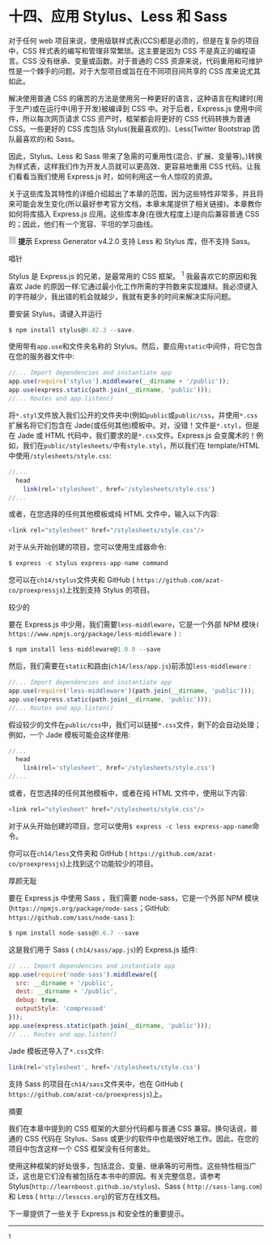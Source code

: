 # 十四、应用 Stylus、Less 和 Sass

对于任何 web 项目来说，使用级联样式表(CCS)都是必须的，但是在复杂的项目中，CSS 样式表的编写和管理非常繁琐。这主要是因为 CSS 不是真正的编程语言。CSS 没有继承、变量或函数。对于普通的 CSS 资源来说，代码重用和可维护性是一个棘手的问题。对于大型项目或旨在在不同项目间共享的 CSS 库来说尤其如此。

解决使用普通 CSS 的痛苦的方法是使用另一种更好的语言，这种语言在构建时(用于生产)或在运行中(用于开发)被编译到 CSS 中。对于后者，Express.js 使用中间件，所以每次网页请求 CSS 资产时，框架都会将更好的 CSS 代码转换为普通 CSS。一些更好的 CSS 库包括 Stylus(我最喜欢的)、Less(Twitter Bootstrap 团队最喜欢的)和 Sass。

因此，Stylus、Less 和 Sass 带来了急需的可重用性(混合、扩展、变量等)。)转换为样式表，这样我们作为开发人员就可以更高效、更容易地重用 CSS 代码。让我们看看当我们使用 Express.js 时，如何利用这一令人惊叹的资源。

关于这些库及其特性的详细介绍超出了本章的范围，因为这些特性非常多，并且将来可能会发生变化(所以最好参考官方文档，本章末尾提供了相关链接)。本章教你如何将库插入 Express.js 应用。这些库本身(在很大程度上)是向后兼容普通 CSS 的；因此，他们有一个宽容、平坦的学习曲线。

![Image](img/sq.jpg) **提示** Express Generator v4.2.0 支持 Less 和 Stylus 库，但不支持 Sass。

唱针

Stylus 是 Express.js 的兄弟，是最常用的 CSS 框架。 <sup>1</sup> 我最喜欢它的原因和我喜欢 Jade 的原因一样:它通过最小化工作所需的字符数来实现雄辩。我必须键入的字符越少，我出错的机会就越少，我就有更多的时间来解决实际问题。

要安装 Stylus，请键入并运行

```js
$ npm install stylus@0.42.3 --save.

```

使用带有`app.use`和文件夹名称的 Stylus。然后，要应用`static`中间件，将它包含在您的服务器文件中:

```js
//... Import dependencies and instantiate app
app.use(require('stylus').middleware(__dirname + '/public'));
app.use(express.static(path.join(__dirname, 'public')));
//... Routes and app.listen()

```

将`*.styl`文件放入我们公开的文件夹中(例如`public`或`public/css`，并使用`*.css`扩展名将它们包含在 Jade(或任何其他)模板中。对，没错！文件是`*.styl`，但是在 Jade 或 HTML 代码中，我们要求的是`*.css`文件。Express.js 会变魔术的！例如，我们在`public/stylesheets/`中有`style.styl`，所以我们在 template/HTML 中使用`/stylesheets/style.css`:

```js
//...
  head
    link(rel='stylesheet', href='/stylesheets/style.css')
//...

```

或者，在您选择的任何其他模板或纯 HTML 文件中，输入以下内容:

```js
<link rel="stylesheet" href="/stylesheets/style.css"/>

```

对于从头开始创建的项目，您可以使用生成器命令:

```js
$ express -c stylus express-app-name command

```

您可以在`ch14/stylus`文件夹和 GitHub ( `https://github.com/azat-co/proexpressjs`)上找到支持 Stylus 的项目。

较少的

要在 Express.js 中少用，我们需要`less-middleware`，它是一个外部 NPM 模块`(` `https://www.npmjs.org/package/less-middleware` `)` :

```js
$ npm install less-middleware@1.0.0 --save

```

然后，我们需要在`static`和路由(`ch14/less/app.js`)前添加`less-middleware` *:*

```js
//... Import dependencies and instantiate app
app.use(require('less-middleware')(path.join(__dirname, 'public')));
app.use(express.static(path.join(__dirname, 'public')));
//... Routes and app.listen()

```

假设较少的文件在`public/css`中，我们可以链接`*.css`文件，剩下的会自动处理；例如，一个 Jade 模板可能会这样使用:

```js
//...
  head
    link(rel='stylesheet', href='/stylesheets/style.css')
//...

```

或者，在您选择的任何其他模板中，或者在纯 HTML 文件中，使用以下内容:

```js
<link rel="stylesheet" href="/stylesheets/style.css"/>

```

对于从头开始创建的项目，您可以使用`$ express -c less express-app-name`命令。

你可以在`ch14/less`文件夹和 GitHub ( `https://github.com/azat-co/proexpressjs`)上找到这个功能较少的项目。

厚颜无耻

要在 Express.js 中使用 Sass ，我们需要 node-sass，它是一个外部 NPM 模块(`https://npmjs.org/package/node-sass`；GitHub: `https://github.com/sass/node-sass` ):

```js
$ npm install node-sass@0.6.7 --save

```

这是我们用于 Sass ( `ch14/sass/app.js`)的 Express.js 插件:

```js
// ... Import dependencies and instantiate app
app.use(require('node-sass').middleware({
  src: __dirname + '/public',
  dest: __dirname + '/public',
  debug: true,
  outputStyle: 'compressed'
}));
app.use(express.static(path.join(__dirname, 'public')));
// ... Routes and app.listen()

```

Jade 模板还导入了`*.css`文件:

```js
link(rel='stylesheet', href='/stylesheets/style.css')

```

支持 Sass 的项目在`ch14/sass`文件夹中，也在 GitHub ( `https://github.com/azat-co/proexpressjs`)上。

摘要

我们在本章中提到的 CSS 框架的大部分代码都与普通 CSS 兼容。换句话说，普通的 CSS 代码在 Stylus、Sass 或更少的软件中也能很好地工作。因此，在您的项目中包含这样一个 CSS 框架没有任何害处。

使用这种框架的好处很多，包括混合、变量、继承等的可用性。这些特性相当广泛，这也是它们没有被包括在本书中的原因。有关完整信息，请参考 Stylus(`http://learnboost.github.io/stylus`)、Sass ( `http://sass-lang.com`)和 Less ( `http://lesscss.org`)的官方在线文档。

下一章提供了一些关于 Express.js 和安全性的重要提示。

__________________

<sup>1</sup>